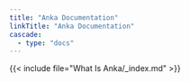 ```yaml
---
title: "Anka Documentation"
linkTitle: "Anka Documentation"
cascade:
  - type: "docs"
---
```


{{< include file="What Is Anka/_index.md" >}}
